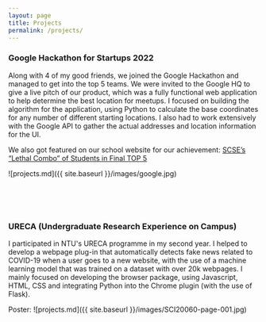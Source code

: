 ```yaml
---
layout: page
title: Projects
permalink: /projects/
---
```

### Google Hackathon for Startups 2022

Along with 4 of my good friends, we joined the Google Hackathon and managed to get into the top 5 teams. We were invited to the Google HQ to give a live pitch of our product, which was a fully functional web application to help determine the best location for meetups. I focused on building the algorithm for the application, using Python to calculate the base coordinates for any number of different starting locations. I also had to work extensively with the Google API to gather the actual addresses and location information for the UI. 

We also got featured on our school website for our achievement: [SCSE’s “Lethal Combo” of Students in Final TOP 5](https://www.ntu.edu.sg/scse/news-events/news/detail/scse-s-lethal-combo-of-students-in-final-top-5)

![projects.md]({{ site.baseurl }}/images/google.jpg)


<br><br><br>



### URECA (Undergraduate Research Experience on Campus)

I participated in NTU's URECA programme in my second year. I helped to develop a webpage plug-in that automatically detects fake news related to COVID-19 when a user goes to a new website, with the use of a machine learning model that was trained on a dataset with over 20k webpages. I mainly focused on developing the browser package, using Javascript, HTML, CSS and integrating Python into the Chrome plugin (with the use of Flask). 

Poster: ![projects.md]({{ site.baseurl }}/images/SCI20060-page-001.jpg)